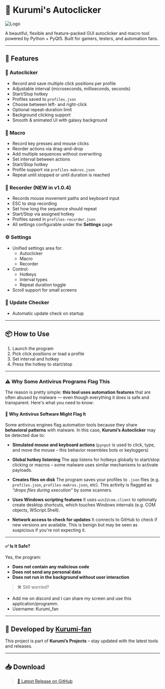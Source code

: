 # 💠 Kurumi's Autoclicker

![Logo](https://imgur.com/b4c8SL1.png)

A beautiful, flexible and feature-packed GUI autoclicker and macro tool powered by Python + PyQt5. Built for gamers, testers, and automation fans.

---

## 🚀 Features

### 🎯 Autoclicker
- Record and save multiple click positions per profile
- Adjustable interval (microseconds, milliseconds, seconds)
- Start/Stop hotkey
- Profiles saved to `profiles.json`
- Choose between left- and right-click
- Optional repeat-duration limit
- Background clicking support
- Smooth & animated UI with galaxy background

### 🧠 Macro
- Record key presses and mouse clicks
- Reorder actions via drag-and-drop
- Add multiple sequences without overwriting
- Set interval between actions
- Start/Stop hotkey
- Profile support via `profiles-makros.json`
- Repeat until stopped or until duration is reached

### 🎥 Recorder (NEW in v1.0.4)
- Records mouse movement paths and keyboard input
- ESC to stop recording
- Set how long the sequence should repeat
- Start/Stop via assigned hotkey
- Profiles saved in `profiles-recorder.json`
- All settings configurable under the **Settings** page

### ⚙️ Settings
- Unified settings area for:
  - Autoclicker
  - Macro
  - Recorder
- Control:
  - Hotkeys
  - Interval types
  - Repeat duration toggle
- Scroll support for small screens

### 🔔 Update Checker
- Automatic update check on startup

---

## 📦 How to Use

1. Launch the program
2. Pick click positions or load a profile
3. Set interval and hotkey
4. Press the hotkey to start/stop

---

### ⚠️ Why Some Antivirus Programs Flag This

The reason is pretty simple: **this tool uses automation features** that are often abused by malware — even though everything it does is safe and transparent. Here's what you need to know:

#### 🧠 Why Antivirus Software Might Flag It

Some antivirus engines flag automation tools because they share **behavioral patterns** with malware. In this case, **Kurumi’s Autoclicker** may be detected due to:

* **Simulated mouse and keyboard actions**
  (`pynput` is used to click, type, and move the mouse – this behavior resembles bots or keyloggers)

* **Global hotkey listening**
  The app listens for hotkeys globally to start/stop clicking or macros – some malware uses similar mechanisms to activate payloads.

* **Creates files on disk**
  The program saves your profiles to `.json` files (e.g. `profiles.json`, `profiles-makros.json`, etc). This activity is flagged as *“drops files during execution”* by some scanners.

* **Uses Windows scripting features**
  It uses `win32com.client` to optionally create desktop shortcuts, which touches Windows internals (e.g. COM objects, WScript.Shell).

* **Network access to check for updates**
  It connects to GitHub to check if new versions are available. This is benign but may be seen as suspicious if you're not expecting it.

---

#### ✅ Is It Safe?

Yes, the program:

* **Does not contain any malicious code**
* **Does not send any personal data**
* **Does not run in the background without user interaction**

> 🛠️ Still worried? 

* Add me on discord and I can share my screen and use this application/programm.
* Username: Kurumi_fan

---

## 👤 Developed by [Kurumi-fan](https://github.com/Kurumi-fan)

This project is part of **Kurumi’s Projects** – stay updated with the latest tools and releases.

---

## 📥 Download

> [📁 Latest Release on GitHub](https://github.com/Kurumi-fan/Kurumi-s-autoclicker/releases)
